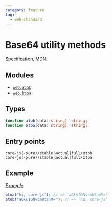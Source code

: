 ```yaml
---
category: feature
tag:
  - web-standard
---
```


# Base64 utility methods

[Specification](https://html.spec.whatwg.org/multipage/webappapis.html#atob), [MDN](https://developer.mozilla.org/en-US/docs/Glossary/Base64).

## Modules

- [`web.atob`](https://github.com/zloirock/core-js/blob/master/packages/core-js/modules/web.atob.js)
- [`web.btoa`](https://github.com/zloirock/core-js/blob/master/packages/core-js/modules/web.btoa.js)

## Types

```ts
function atob(data: string): string;
function btoa(data: string): string;
```

## Entry points

```
core-js(-pure)/stable|actual|full/atob
core-js(-pure)/stable|actual|full/btoa
```

## Example

[_Example_](https://is.gd/4Nxmzn):

```js
btoa("hi, core-js"); // => 'aGksIGNvcmUtanM='
atob("aGksIGNvcmUtanM="); // => 'hi, core-js'
```
